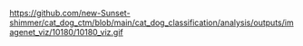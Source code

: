 https://github.com/new-Sunset-shimmer/cat_dog_ctm/blob/main/cat_dog_classification/analysis/outputs/imagenet_viz/10180/10180_viz.gif
